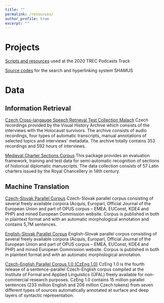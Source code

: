 ```yaml
---
title: ""
permalink: /resources/
author_profile: true
excerpt: ""
---
```


# Projects

[Scripts and resources](https://github.com/galuscakova/podcasts) used at the 2020 TREC Podcasts Track

[Source codes](https://redmine.ms.mff.cuni.cz/shamus-proj/shamus.git) for the search and hyperlinking system SHAMUS


# Data

## Information Retrieval
[Czech Cross-langauge Speech Retrieval Test Collection Malach](https://lindat.mff.cuni.cz/repository/xmlui/handle/11234/1-1912)
Czech recordings provided by the Visual History Archive which consists of the interviews with the Holocaust survivors. The archive consists of audio recordings, four types of automatic transcripts, manual annotations of selected topics and interviews' metadata. The archive totally contains 353 recordings and 592 hours of interviews.


[Medieval Charter Sections Corpus](https://lindat.mff.cuni.cz/repository/xmlui/handle/11234/1-1952)
This package provides an evaluation framework, training and test data for semi-automatic recognition of sections of historical diplomatic manuscripts. The data collection consists of 57 Latin charters issued by the Royal Chancellery in 14th century.

## Machine Translation

[Czech-Slovak Parallel Corpus](https://lindat.mff.cuni.cz/repository/xmlui/handle/11858/00-097C-0000-0006-AADF-0)
Czech-Slovak parallel corpus consisting of several freely available corpora (Acquis, Europarl, Official Journal of the European Union and part of OPUS corpus – EMEA, EUConst, KDE4 and PHP) and mined European Commission website. Corpus is published in both in plaintext format and with an automatic morphological annotation and contains 5,7M sentences.

[English-Slovak Parallel Corpus](https://lindat.mff.cuni.cz/repository/xmlui/handle/11858/00-097C-0000-0006-AAE0-A)
English-Slovak parallel corpus consisting of several freely available corpora (Acquis, Europarl, Official Journal of the European Union and part of OPUS corpus – EMEA,  EUConst, KDE4 and PHP) and mined European Commission website. Corpus is published in both in plaintext format and with an automatic morphological annotation. 

[Czech-English Parallel Corpus 1.0 (CzEng 1.0)](https://lindat.mff.cuni.cz/repository/xmlui/handle/11234/1-1458)
CzEng 1.0 is the fourth release of a sentence-parallel Czech-English corpus compiled at the Institute of Formal and Applied Linguistics (ÚFAL) freely available for non-commercial research purposes. CzEng 1.0 contains 15 million parallel sentences (233 million English and 206 million Czech tokens) from seven different types of sources automatically annotated at surface and deep layers of syntactic representation.






